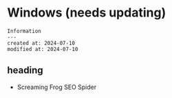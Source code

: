 # Windows (needs updating)

```
Information
---
created at: 2024-07-10
modified at: 2024-07-10
```

## heading

- Screaming Frog SEO Spider
